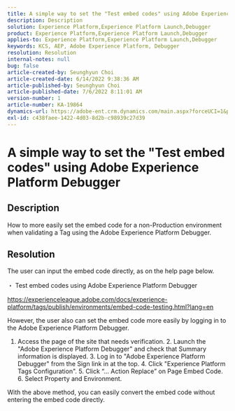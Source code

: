 ```yaml
---
title: A simple way to set the "Test embed codes" using Adobe Experience Platform Debugger
description: Description
solution: Experience Platform,Experience Platform Launch,Debugger
product: Experience Platform,Experience Platform Launch,Debugger
applies-to: Experience Platform,Experience Platform Launch,Debugger
keywords: KCS, AEP, Adobe Experience Platform, Debugger
resolution: Resolution
internal-notes: null
bug: false
article-created-by: Seunghyun Choi
article-created-date: 6/14/2022 9:38:36 AM
article-published-by: Seunghyun Choi
article-published-date: 7/6/2022 8:11:01 AM
version-number: 1
article-number: KA-19864
dynamics-url: https://adobe-ent.crm.dynamics.com/main.aspx?forceUCI=1&pagetype=entityrecord&etn=knowledgearticle&id=5741b3bf-c5eb-ec11-bb3d-000d3a5c4292
exl-id: c438faee-1422-4d03-8d2b-c98939c27d39
---
```

# A simple way to set the "Test embed codes" using Adobe Experience Platform Debugger

## Description

How to more easily set the embed code for a non-Production environment when validating a Tag using the Adobe Experience Platform Debugger. 

## Resolution


The user can input the embed code directly, as on the help page below.

・ Test embed codes using Adobe Experience Platform Debugger

https://experienceleague.adobe.com/docs/experience-platform/tags/publish/environments/embed-code-testing.html?lang=en

However, the user also can set the embed code more easily by logging in to the Adobe Experience Platform Debugger.

1. Access the page of the site that needs verification.
 &#x200B;2. Launch the "Adobe Experience Platform Debugger" and check that Summary information is displayed.
 &#x200B;3. Log in to "Adobe Experience Platform Debugger" from the Sign link in at the top.
 &#x200B;4. Click "Experience Platform Tags Configuration".
 &#x200B;5. Click “… Action Replace” on Page Embed Code.
 &#x200B;6. Select Property and Environment.

With the above method, you can easily convert the embed code without entering the embed code directly.
